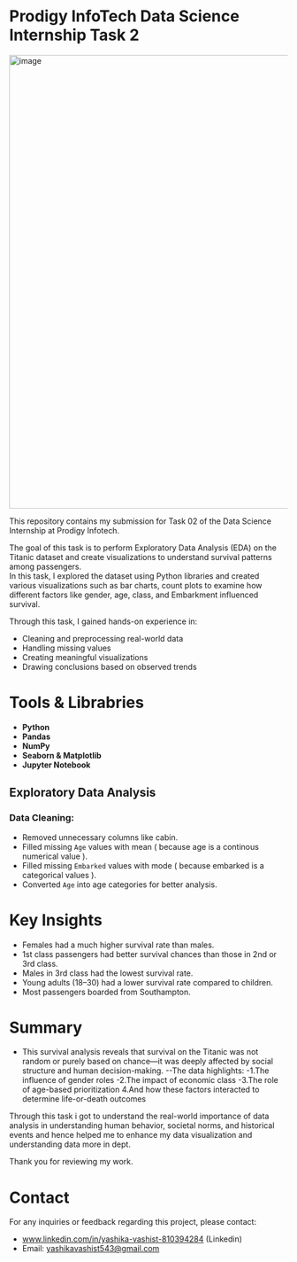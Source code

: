 # Prodigy InfoTech Data Science Internship Task 2
<img width="1471" height="819" alt="image" src="https://github.com/user-attachments/assets/054dd8df-372a-49e7-8d21-4b714657b947" />

This repository contains my submission for Task 02 of the Data Science Internship at Prodigy Infotech.

The goal of this task is to perform Exploratory Data Analysis (EDA) on the Titanic dataset and create visualizations to understand survival patterns among passengers.  
In this task, I explored the dataset using Python libraries and created various visualizations such as bar charts, count plots to examine how different factors like gender, age, class, and Embarkment influenced survival.

Through this task, I gained hands-on experience in:
- Cleaning and preprocessing real-world data  
- Handling missing values  
- Creating meaningful visualizations  
- Drawing conclusions based on observed trends

# Tools & Librabries
- **Python**
- **Pandas** 
- **NumPy** 
- **Seaborn & Matplotlib** 
- **Jupyter Notebook**

## Exploratory Data Analysis

###  Data Cleaning:
- Removed unnecessary columns like cabin.
- Filled missing `Age` values with mean ( because age is a continous numerical value ).
- Filled missing `Embarked` values with mode ( because embarked is a categorical values ).
- Converted `Age` into  age categories for better analysis.

 # Key Insights

- Females had a much higher survival rate than males.
- 1st class passengers had better survival chances than those in 2nd or 3rd class.
- Males in 3rd class had the lowest survival rate.
- Young adults (18–30) had a lower survival rate compared to children.
- Most passengers boarded from Southampton.

# Summary
- This survival analysis reveals that survival on the Titanic was not random or purely based on chance—it was deeply affected by social structure and human decision-making. --The data highlights:
-1.The influence of gender roles
-2.The impact of economic class
-3.The role of age-based prioritization
  4.And how these factors interacted to determine life-or-death outcomes

Through this task i got to understand the real-world importance of data analysis in understanding human behavior, societal norms, and historical events and hence helped me to enhance my data visualization and understanding data more in dept.

Thank you for reviewing my work.

# Contact
For any inquiries or feedback regarding this project, please contact:

- www.linkedin.com/in/yashika-vashist-810394284 (Linkedin)
- Email: yashikavashist543@gmail.com
